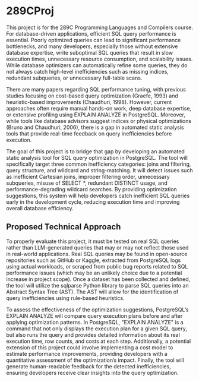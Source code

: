 # 289CProj
This project is for the 289C Programming Languages and Compilers course.
For database-driven applications, efficient SQL query performance is essential. Poorly optimized queries can lead to significant performance bottlenecks, and many developers, especially those without extensive database expertise, write suboptimal SQL queries that result in slow execution times, unnecessary resource consumption, and scalability issues. While database optimizers can automatically refine some queries, they do not always catch high-level inefficiencies such as missing indices, redundant subqueries, or unnecessary full-table scans. 

There are many papers regarding SQL performance tuning, with previous studies focusing on cost-based query optimization (Graefe, 1993) and heuristic-based improvements (Chaudhuri, 1998). However, current approaches often require manual hands-on work, deep database expertise, or extensive profiling using EXPLAIN ANALYZE in PostgreSQL. Moreover, while tools like database advisors suggest indices or physical optimizations (Bruno and Chaudhuri, 2006), there is a gap in automated static analysis tools that provide real-time feedback on query inefficiencies before execution. 

The goal of this project is to bridge that gap by developing an automated static analysis tool for SQL query optimization in PostgreSQL. The tool will specifically target three common inefficiency categories: joins and filtering, query structure, and wildcard and string-matching. It will detect issues such as inefficient Cartesian joins, improper filtering order, unnecessary subqueries, misuse of SELECT *, redundant DISTINCT usage, and performance-degrading wildcard searches. By providing optimization suggestions, this system will help developers catch inefficient SQL queries early in the development cycle, reducing execution time and improving overall database efficiency. 

## Proposed Technical Approach
To properly evaluate this project, it must be tested on real SQL queries rather than LLM-generated queries that may or may not reflect those used in real-world applications. Real SQL queries may be found in open-source repositories such as GitHub or Kaggle, extracted from PostgreSQL logs using actual workloads, or scraped from public bug reports related to SQL performance issues (which may be an unlikely choice due to a potential increase in project scope). Once a dataset has been collected and defined, the tool will utilize the sqlparse Python library to parse SQL queries into an Abstract Syntax Tree (AST). The AST will allow for the identification of query inefficiencies using rule-based heuristics. 

To assess the effectiveness of the optimization suggestions, PostgreSQL’s EXPLAIN ANALYZE will compare query execution plans before and after applying optimization patterns. In PostgreSQL, "EXPLAIN ANALYZE" is a command that not only displays the execution plan for a given SQL query, but also runs the query and provides detailed information about its real execution time, row counts, and costs at each step. Additionally, a potential extension of this project could involve implementing a cost model to estimate performance improvements, providing developers with a quantitative assessment of the optimization’s impact. Finally, the tool will generate human-readable feedback for the detected inefficiencies, ensuring developers receive clear insights into the query optimization.
